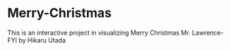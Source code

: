 # Merry-Christmas
This is an interactive project in visualizing Merry Christmas Mr. Lawrence-FYI by Hikaru Utada
